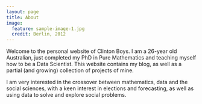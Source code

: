 ```yaml
---
layout: page
title: About
image:
  feature: sample-image-1.jpg
  credit: Berlin, 2012
---
```

Welcome to the personal website of Clinton Boys. I am a 26-year old Australian, just completed my PhD in Pure Mathematics and teaching myself how to be a Data Scientist. This website contains my blog, as well as a partial (and growing) collection of projects of mine.

I am very interested in the crossover between mathematics, data and the social sciences, with a keen interest in elections and forecasting, as well as using data to solve and explore social problems.
